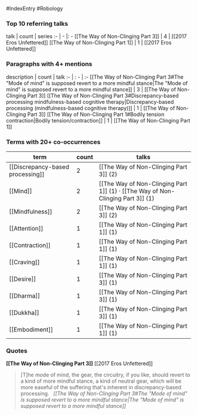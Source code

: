 #IndexEntry #Robology

### Top 10 referring talks
talk | count | series
:- | - |: -
[[The Way of Non-Clinging Part 3]] | 4 | [[2017 Eros Unfettered]]
[[The Way of Non-Clinging Part 1]] | 1 | [[2017 Eros Unfettered]]

### Paragraphs with 4+ mentions
description | count | talk
:- | : - | :-
[[The Way of Non-Clinging Part 3#The "Mode of mind" is supposed revert to a more mindful stance\|The "Mode of mind" is supposed revert to a more mindful stance]] | 3 | [[The Way of Non-Clinging Part 3]]
[[The Way of Non-Clinging Part 3#Discrepancy-based processing mindfulness-based cognitive therapy\|Discrepancy-based processing (mindfulness-based cognitive therapy)]] | 1 | [[The Way of Non-Clinging Part 3]]
[[The Way of Non-Clinging Part 1#Bodily tension contraction\|Bodily tension/contraction]] | 1 | [[The Way of Non-Clinging Part 1]]

### Terms with 20+ co-occurrences
term | count | talks
-|-|-
[[Discrepancy-based processing]] | 2 | <span class="counts">[[The Way of Non-Clinging Part 3]] (2)</span> 
[[Mind]] | 2 | <span class="counts">[[The Way of Non-Clinging Part 1]] (1) · [[The Way of Non-Clinging Part 3]] (1)</span> 
[[Mindfulness]] | 2 | <span class="counts">[[The Way of Non-Clinging Part 3]] (2)</span> 
[[Attention]] | 1 | <span class="counts">[[The Way of Non-Clinging Part 1]] (1)</span> 
[[Contraction]] | 1 | <span class="counts">[[The Way of Non-Clinging Part 1]] (1)</span> 
[[Craving]] | 1 | <span class="counts">[[The Way of Non-Clinging Part 1]] (1)</span> 
[[Desire]] | 1 | <span class="counts">[[The Way of Non-Clinging Part 3]] (1)</span> 
[[Dharma]] | 1 | <span class="counts">[[The Way of Non-Clinging Part 3]] (1)</span> 
[[Dukkha]] | 1 | <span class="counts">[[The Way of Non-Clinging Part 3]] (1)</span> 
[[Embodiment]] | 1 | <span class="counts">[[The Way of Non-Clinging Part 1]] (1)</span> 

### Quotes
**[[The Way of Non-Clinging Part 3]]**
<span class="counts">[[2017 Eros Unfettered]]</span>
> [T]he mode of mind, the gear, the circuitry, if you like, should revert to a kind of more mindful stance, a kind of neutral gear, which will be more easeful of the suffering that's inherent in discrepancy-based processing. &nbsp;&nbsp;<span class="counts">_[[The Way of Non-Clinging Part 3#The "Mode of mind" is supposed revert to a more mindful stance|The "Mode of mind" is supposed revert to a more mindful stance]]_</span>


